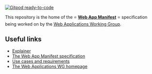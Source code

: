 [![Gitpod ready-to-code](https://img.shields.io/badge/Gitpod-ready--to--code-blue?logo=gitpod)](https://gitpod.io/#https://github.com/w3c/manifest)

This repository is the home of the :star: **[Web App Manifest](https://www.w3.org/TR/appmanifest/)** :star: specification being worked on by
the [Web Applications Working Group](https://www.w3.org/2019/webapps/).

## Useful links
* [Explainer](https://github.com/w3c/manifest/blob/gh-pages/explainer.md)
* [The Web App Manifest specification](https://www.w3.org/TR/appmanifest/)
* [Use cases and requirements](https://w3c-webmob.github.io/installable-webapps/)
* [The Web Applications WG homepage](https://www.w3.org/2019/webapps/)
